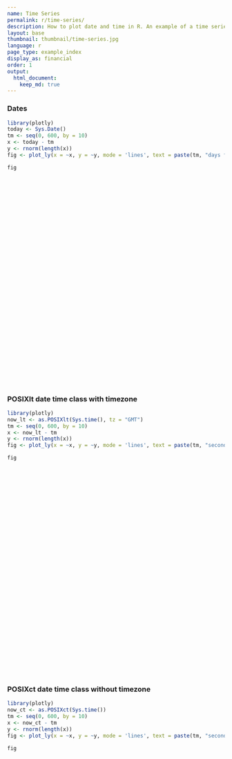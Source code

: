 ```yaml
---
name: Time Series
permalink: r/time-series/
description: How to plot date and time in R. An example of a time series plot with the POSIXct and Sys.Date classes.
layout: base
thumbnail: thumbnail/time-series.jpg
language: r
page_type: example_index
display_as: financial
order: 1
output:
  html_document:
    keep_md: true
---
```



### Dates


```r
library(plotly)
today <- Sys.Date()
tm <- seq(0, 600, by = 10)
x <- today - tm
y <- rnorm(length(x))
fig <- plot_ly(x = ~x, y = ~y, mode = 'lines', text = paste(tm, "days from today"))

fig
```

<div id="htmlwidget-e6ec7d69568087311965" style="width:672px;height:480px;" class="plotly html-widget"></div>
<script type="application/json" data-for="htmlwidget-e6ec7d69568087311965">{"x":{"visdat":{"423359b0f694":["function () ","plotlyVisDat"]},"cur_data":"423359b0f694","attrs":{"423359b0f694":{"x":{},"y":{},"mode":"lines","text":["0 days from today","10 days from today","20 days from today","30 days from today","40 days from today","50 days from today","60 days from today","70 days from today","80 days from today","90 days from today","100 days from today","110 days from today","120 days from today","130 days from today","140 days from today","150 days from today","160 days from today","170 days from today","180 days from today","190 days from today","200 days from today","210 days from today","220 days from today","230 days from today","240 days from today","250 days from today","260 days from today","270 days from today","280 days from today","290 days from today","300 days from today","310 days from today","320 days from today","330 days from today","340 days from today","350 days from today","360 days from today","370 days from today","380 days from today","390 days from today","400 days from today","410 days from today","420 days from today","430 days from today","440 days from today","450 days from today","460 days from today","470 days from today","480 days from today","490 days from today","500 days from today","510 days from today","520 days from today","530 days from today","540 days from today","550 days from today","560 days from today","570 days from today","580 days from today","590 days from today","600 days from today"],"alpha_stroke":1,"sizes":[10,100],"spans":[1,20]}},"layout":{"margin":{"b":40,"l":60,"t":25,"r":10},"xaxis":{"domain":[0,1],"automargin":true,"title":"x"},"yaxis":{"domain":[0,1],"automargin":true,"title":"y"},"hovermode":"closest","showlegend":false},"source":"A","config":{"showSendToCloud":false},"data":[{"x":["2020-03-06","2020-02-25","2020-02-15","2020-02-05","2020-01-26","2020-01-16","2020-01-06","2019-12-27","2019-12-17","2019-12-07","2019-11-27","2019-11-17","2019-11-07","2019-10-28","2019-10-18","2019-10-08","2019-09-28","2019-09-18","2019-09-08","2019-08-29","2019-08-19","2019-08-09","2019-07-30","2019-07-20","2019-07-10","2019-06-30","2019-06-20","2019-06-10","2019-05-31","2019-05-21","2019-05-11","2019-05-01","2019-04-21","2019-04-11","2019-04-01","2019-03-22","2019-03-12","2019-03-02","2019-02-20","2019-02-10","2019-01-31","2019-01-21","2019-01-11","2019-01-01","2018-12-22","2018-12-12","2018-12-02","2018-11-22","2018-11-12","2018-11-02","2018-10-23","2018-10-13","2018-10-03","2018-09-23","2018-09-13","2018-09-03","2018-08-24","2018-08-14","2018-08-04","2018-07-25","2018-07-15"],"y":[0.828168987050271,-0.462501086673778,1.01323328039129,0.0736379444924596,-0.038460757247524,1.75233516191869,1.37562686096265,0.0783820539819592,-0.401705546214116,-0.135426287224999,0.594635879058409,-0.585289506274072,-0.387025683595073,1.06045675266266,-0.549142252529472,-0.151753297057718,1.18919738893145,-0.655480081013732,-0.0673403592813769,0.407803594310696,-0.743791531651496,0.156819309713128,-0.367500973982088,0.595460229458485,0.835035914887699,0.275224866234777,-0.400690585632652,-0.415775439941923,1.85829760302292,-1.36608779936805,-1.0880853811988,0.400158013624695,1.49624600925456,0.29738237894163,-0.330759255496735,0.898970589170562,0.186766729429439,1.3461855479588,0.0694593530416718,-1.28802173415493,1.51705303164421,-0.00590501156105111,0.992516927809945,0.109816054748356,0.372300396522319,0.340649806914398,0.725971068590795,-0.0508363949469565,0.400291080331409,0.0752213748288648,0.62066308388221,-0.635276113303714,0.692252415155749,-2.19928924265332,-0.690331169728651,0.349514191116226,-1.83778770768609,0.65566039024395,-0.543592370982303,-1.40322487057627,1.27958972349857],"mode":"lines","text":["0 days from today","10 days from today","20 days from today","30 days from today","40 days from today","50 days from today","60 days from today","70 days from today","80 days from today","90 days from today","100 days from today","110 days from today","120 days from today","130 days from today","140 days from today","150 days from today","160 days from today","170 days from today","180 days from today","190 days from today","200 days from today","210 days from today","220 days from today","230 days from today","240 days from today","250 days from today","260 days from today","270 days from today","280 days from today","290 days from today","300 days from today","310 days from today","320 days from today","330 days from today","340 days from today","350 days from today","360 days from today","370 days from today","380 days from today","390 days from today","400 days from today","410 days from today","420 days from today","430 days from today","440 days from today","450 days from today","460 days from today","470 days from today","480 days from today","490 days from today","500 days from today","510 days from today","520 days from today","530 days from today","540 days from today","550 days from today","560 days from today","570 days from today","580 days from today","590 days from today","600 days from today"],"type":"scatter","marker":{"color":"rgba(31,119,180,1)","line":{"color":"rgba(31,119,180,1)"}},"error_y":{"color":"rgba(31,119,180,1)"},"error_x":{"color":"rgba(31,119,180,1)"},"line":{"color":"rgba(31,119,180,1)"},"xaxis":"x","yaxis":"y","frame":null}],"highlight":{"on":"plotly_click","persistent":false,"dynamic":false,"selectize":false,"opacityDim":0.2,"selected":{"opacity":1},"debounce":0},"shinyEvents":["plotly_hover","plotly_click","plotly_selected","plotly_relayout","plotly_brushed","plotly_brushing","plotly_clickannotation","plotly_doubleclick","plotly_deselect","plotly_afterplot","plotly_sunburstclick"],"base_url":"https://plot.ly"},"evals":[],"jsHooks":[]}</script>

### POSIXlt date time class with timezone


```r
library(plotly)
now_lt <- as.POSIXlt(Sys.time(), tz = "GMT")
tm <- seq(0, 600, by = 10)
x <- now_lt - tm
y <- rnorm(length(x))
fig <- plot_ly(x = ~x, y = ~y, mode = 'lines', text = paste(tm, "seconds from now in GMT"))

fig
```

<div id="htmlwidget-c81973554a0b81f12b01" style="width:672px;height:480px;" class="plotly html-widget"></div>
<script type="application/json" data-for="htmlwidget-c81973554a0b81f12b01">{"x":{"visdat":{"42336bbb662c":["function () ","plotlyVisDat"]},"cur_data":"42336bbb662c","attrs":{"42336bbb662c":{"x":{},"y":{},"mode":"lines","text":["0 seconds from now in GMT","10 seconds from now in GMT","20 seconds from now in GMT","30 seconds from now in GMT","40 seconds from now in GMT","50 seconds from now in GMT","60 seconds from now in GMT","70 seconds from now in GMT","80 seconds from now in GMT","90 seconds from now in GMT","100 seconds from now in GMT","110 seconds from now in GMT","120 seconds from now in GMT","130 seconds from now in GMT","140 seconds from now in GMT","150 seconds from now in GMT","160 seconds from now in GMT","170 seconds from now in GMT","180 seconds from now in GMT","190 seconds from now in GMT","200 seconds from now in GMT","210 seconds from now in GMT","220 seconds from now in GMT","230 seconds from now in GMT","240 seconds from now in GMT","250 seconds from now in GMT","260 seconds from now in GMT","270 seconds from now in GMT","280 seconds from now in GMT","290 seconds from now in GMT","300 seconds from now in GMT","310 seconds from now in GMT","320 seconds from now in GMT","330 seconds from now in GMT","340 seconds from now in GMT","350 seconds from now in GMT","360 seconds from now in GMT","370 seconds from now in GMT","380 seconds from now in GMT","390 seconds from now in GMT","400 seconds from now in GMT","410 seconds from now in GMT","420 seconds from now in GMT","430 seconds from now in GMT","440 seconds from now in GMT","450 seconds from now in GMT","460 seconds from now in GMT","470 seconds from now in GMT","480 seconds from now in GMT","490 seconds from now in GMT","500 seconds from now in GMT","510 seconds from now in GMT","520 seconds from now in GMT","530 seconds from now in GMT","540 seconds from now in GMT","550 seconds from now in GMT","560 seconds from now in GMT","570 seconds from now in GMT","580 seconds from now in GMT","590 seconds from now in GMT","600 seconds from now in GMT"],"alpha_stroke":1,"sizes":[10,100],"spans":[1,20]}},"layout":{"margin":{"b":40,"l":60,"t":25,"r":10},"xaxis":{"domain":[0,1],"automargin":true,"title":"x"},"yaxis":{"domain":[0,1],"automargin":true,"title":"y"},"hovermode":"closest","showlegend":false},"source":"A","config":{"showSendToCloud":false},"data":[{"x":["2020-03-06 19:13:00","2020-03-06 19:12:50","2020-03-06 19:12:40","2020-03-06 19:12:30","2020-03-06 19:12:20","2020-03-06 19:12:10","2020-03-06 19:12:00","2020-03-06 19:11:50","2020-03-06 19:11:40","2020-03-06 19:11:30","2020-03-06 19:11:20","2020-03-06 19:11:10","2020-03-06 19:11:00","2020-03-06 19:10:50","2020-03-06 19:10:40","2020-03-06 19:10:30","2020-03-06 19:10:20","2020-03-06 19:10:10","2020-03-06 19:10:00","2020-03-06 19:09:50","2020-03-06 19:09:40","2020-03-06 19:09:30","2020-03-06 19:09:20","2020-03-06 19:09:10","2020-03-06 19:09:00","2020-03-06 19:08:50","2020-03-06 19:08:40","2020-03-06 19:08:30","2020-03-06 19:08:20","2020-03-06 19:08:10","2020-03-06 19:08:00","2020-03-06 19:07:50","2020-03-06 19:07:40","2020-03-06 19:07:30","2020-03-06 19:07:20","2020-03-06 19:07:10","2020-03-06 19:07:00","2020-03-06 19:06:50","2020-03-06 19:06:40","2020-03-06 19:06:30","2020-03-06 19:06:20","2020-03-06 19:06:10","2020-03-06 19:06:00","2020-03-06 19:05:50","2020-03-06 19:05:40","2020-03-06 19:05:30","2020-03-06 19:05:20","2020-03-06 19:05:10","2020-03-06 19:05:00","2020-03-06 19:04:50","2020-03-06 19:04:40","2020-03-06 19:04:30","2020-03-06 19:04:20","2020-03-06 19:04:10","2020-03-06 19:04:00","2020-03-06 19:03:50","2020-03-06 19:03:40","2020-03-06 19:03:30","2020-03-06 19:03:20","2020-03-06 19:03:10","2020-03-06 19:03:00"],"y":[0.736034146725566,-0.397068414254669,0.210466674589371,-0.538736115641494,0.627302791774675,-0.502259419464105,-0.65676994905972,-1.59080746751568,-1.00176467482798,1.13471393753153,-0.57385374111102,2.18784408114217,0.0690766373410294,-0.102956760573891,0.966799079237484,1.21284567946016,-0.6757863350712,-0.962413238666547,-0.764346776825977,0.658830570671804,0.426314528565549,-0.0541308683385459,-1.18527235423265,0.227816613684886,1.00935941155469,-1.57484334948154,0.13855102061536,0.461820234083327,0.326460253474249,-0.16707592765468,-0.851638752586889,-0.202026747194066,-0.030825426068989,1.30513373840858,0.639347657526122,-1.34958998442624,-0.0169005803754043,0.446740049135201,-0.862908522550652,-0.494538241960179,0.53385267700206,-1.32372913873038,0.185434508454538,-0.389443473919803,0.311616190200362,2.20005611776382,1.09497780674407,-0.17506424231947,1.25970189547524,-1.24527091492433,-0.83974941408771,-1.65546656581337,0.869578677244958,-0.620294198241314,0.909643870745053,0.162513403911984,-1.00414233875035,-1.29563375407042,-0.963175757949858,1.52352974456794,-0.612192439889446],"mode":"lines","text":["0 seconds from now in GMT","10 seconds from now in GMT","20 seconds from now in GMT","30 seconds from now in GMT","40 seconds from now in GMT","50 seconds from now in GMT","60 seconds from now in GMT","70 seconds from now in GMT","80 seconds from now in GMT","90 seconds from now in GMT","100 seconds from now in GMT","110 seconds from now in GMT","120 seconds from now in GMT","130 seconds from now in GMT","140 seconds from now in GMT","150 seconds from now in GMT","160 seconds from now in GMT","170 seconds from now in GMT","180 seconds from now in GMT","190 seconds from now in GMT","200 seconds from now in GMT","210 seconds from now in GMT","220 seconds from now in GMT","230 seconds from now in GMT","240 seconds from now in GMT","250 seconds from now in GMT","260 seconds from now in GMT","270 seconds from now in GMT","280 seconds from now in GMT","290 seconds from now in GMT","300 seconds from now in GMT","310 seconds from now in GMT","320 seconds from now in GMT","330 seconds from now in GMT","340 seconds from now in GMT","350 seconds from now in GMT","360 seconds from now in GMT","370 seconds from now in GMT","380 seconds from now in GMT","390 seconds from now in GMT","400 seconds from now in GMT","410 seconds from now in GMT","420 seconds from now in GMT","430 seconds from now in GMT","440 seconds from now in GMT","450 seconds from now in GMT","460 seconds from now in GMT","470 seconds from now in GMT","480 seconds from now in GMT","490 seconds from now in GMT","500 seconds from now in GMT","510 seconds from now in GMT","520 seconds from now in GMT","530 seconds from now in GMT","540 seconds from now in GMT","550 seconds from now in GMT","560 seconds from now in GMT","570 seconds from now in GMT","580 seconds from now in GMT","590 seconds from now in GMT","600 seconds from now in GMT"],"type":"scatter","marker":{"color":"rgba(31,119,180,1)","line":{"color":"rgba(31,119,180,1)"}},"error_y":{"color":"rgba(31,119,180,1)"},"error_x":{"color":"rgba(31,119,180,1)"},"line":{"color":"rgba(31,119,180,1)"},"xaxis":"x","yaxis":"y","frame":null}],"highlight":{"on":"plotly_click","persistent":false,"dynamic":false,"selectize":false,"opacityDim":0.2,"selected":{"opacity":1},"debounce":0},"shinyEvents":["plotly_hover","plotly_click","plotly_selected","plotly_relayout","plotly_brushed","plotly_brushing","plotly_clickannotation","plotly_doubleclick","plotly_deselect","plotly_afterplot","plotly_sunburstclick"],"base_url":"https://plot.ly"},"evals":[],"jsHooks":[]}</script>

### POSIXct date time class without timezone


```r
library(plotly)
now_ct <- as.POSIXct(Sys.time())
tm <- seq(0, 600, by = 10)
x <- now_ct - tm
y <- rnorm(length(x))
fig <- plot_ly(x = ~x, y = ~y, mode = 'lines', text = paste(tm, "seconds from now in", Sys.timezone()))

fig
```

<div id="htmlwidget-74e854200c9080134b51" style="width:672px;height:480px;" class="plotly html-widget"></div>
<script type="application/json" data-for="htmlwidget-74e854200c9080134b51">{"x":{"visdat":{"423344755c6c":["function () ","plotlyVisDat"]},"cur_data":"423344755c6c","attrs":{"423344755c6c":{"x":{},"y":{},"mode":"lines","text":["0 seconds from now in Etc/UTC","10 seconds from now in Etc/UTC","20 seconds from now in Etc/UTC","30 seconds from now in Etc/UTC","40 seconds from now in Etc/UTC","50 seconds from now in Etc/UTC","60 seconds from now in Etc/UTC","70 seconds from now in Etc/UTC","80 seconds from now in Etc/UTC","90 seconds from now in Etc/UTC","100 seconds from now in Etc/UTC","110 seconds from now in Etc/UTC","120 seconds from now in Etc/UTC","130 seconds from now in Etc/UTC","140 seconds from now in Etc/UTC","150 seconds from now in Etc/UTC","160 seconds from now in Etc/UTC","170 seconds from now in Etc/UTC","180 seconds from now in Etc/UTC","190 seconds from now in Etc/UTC","200 seconds from now in Etc/UTC","210 seconds from now in Etc/UTC","220 seconds from now in Etc/UTC","230 seconds from now in Etc/UTC","240 seconds from now in Etc/UTC","250 seconds from now in Etc/UTC","260 seconds from now in Etc/UTC","270 seconds from now in Etc/UTC","280 seconds from now in Etc/UTC","290 seconds from now in Etc/UTC","300 seconds from now in Etc/UTC","310 seconds from now in Etc/UTC","320 seconds from now in Etc/UTC","330 seconds from now in Etc/UTC","340 seconds from now in Etc/UTC","350 seconds from now in Etc/UTC","360 seconds from now in Etc/UTC","370 seconds from now in Etc/UTC","380 seconds from now in Etc/UTC","390 seconds from now in Etc/UTC","400 seconds from now in Etc/UTC","410 seconds from now in Etc/UTC","420 seconds from now in Etc/UTC","430 seconds from now in Etc/UTC","440 seconds from now in Etc/UTC","450 seconds from now in Etc/UTC","460 seconds from now in Etc/UTC","470 seconds from now in Etc/UTC","480 seconds from now in Etc/UTC","490 seconds from now in Etc/UTC","500 seconds from now in Etc/UTC","510 seconds from now in Etc/UTC","520 seconds from now in Etc/UTC","530 seconds from now in Etc/UTC","540 seconds from now in Etc/UTC","550 seconds from now in Etc/UTC","560 seconds from now in Etc/UTC","570 seconds from now in Etc/UTC","580 seconds from now in Etc/UTC","590 seconds from now in Etc/UTC","600 seconds from now in Etc/UTC"],"alpha_stroke":1,"sizes":[10,100],"spans":[1,20]}},"layout":{"margin":{"b":40,"l":60,"t":25,"r":10},"xaxis":{"domain":[0,1],"automargin":true,"title":"x"},"yaxis":{"domain":[0,1],"automargin":true,"title":"y"},"hovermode":"closest","showlegend":false},"source":"A","config":{"showSendToCloud":false},"data":[{"x":["2020-03-06 19:13:00","2020-03-06 19:12:50","2020-03-06 19:12:40","2020-03-06 19:12:30","2020-03-06 19:12:20","2020-03-06 19:12:10","2020-03-06 19:12:00","2020-03-06 19:11:50","2020-03-06 19:11:40","2020-03-06 19:11:30","2020-03-06 19:11:20","2020-03-06 19:11:10","2020-03-06 19:11:00","2020-03-06 19:10:50","2020-03-06 19:10:40","2020-03-06 19:10:30","2020-03-06 19:10:20","2020-03-06 19:10:10","2020-03-06 19:10:00","2020-03-06 19:09:50","2020-03-06 19:09:40","2020-03-06 19:09:30","2020-03-06 19:09:20","2020-03-06 19:09:10","2020-03-06 19:09:00","2020-03-06 19:08:50","2020-03-06 19:08:40","2020-03-06 19:08:30","2020-03-06 19:08:20","2020-03-06 19:08:10","2020-03-06 19:08:00","2020-03-06 19:07:50","2020-03-06 19:07:40","2020-03-06 19:07:30","2020-03-06 19:07:20","2020-03-06 19:07:10","2020-03-06 19:07:00","2020-03-06 19:06:50","2020-03-06 19:06:40","2020-03-06 19:06:30","2020-03-06 19:06:20","2020-03-06 19:06:10","2020-03-06 19:06:00","2020-03-06 19:05:50","2020-03-06 19:05:40","2020-03-06 19:05:30","2020-03-06 19:05:20","2020-03-06 19:05:10","2020-03-06 19:05:00","2020-03-06 19:04:50","2020-03-06 19:04:40","2020-03-06 19:04:30","2020-03-06 19:04:20","2020-03-06 19:04:10","2020-03-06 19:04:00","2020-03-06 19:03:50","2020-03-06 19:03:40","2020-03-06 19:03:30","2020-03-06 19:03:20","2020-03-06 19:03:10","2020-03-06 19:03:00"],"y":[0.757030532434135,1.2732843606879,-0.652753007569005,0.550387079143334,-1.49985392065408,-1.34789300681656,-1.67317438788877,1.43594038909483,1.08801653465213,-0.136787504639625,-2.49855588888878,0.981273535909275,0.111453156968934,-1.10187809270383,-0.727034638076835,0.270955071555922,0.162315561399542,0.0770000580599161,-0.399563132386033,1.44593095862146,0.461000699819514,-0.771015464408083,-0.164313431439504,-0.552280326480733,-1.04272309771704,-0.119023409184984,0.475568042986727,-0.363149965694727,0.312528765866085,-0.991007675238433,1.38623884487768,-0.964506155802602,-0.668974353065096,1.50611686742244,-1.2179699200475,0.282077657925378,1.94750825985984,1.19232626616899,-0.0589852820180155,-0.444736973795881,0.625119161239465,2.01401776593563,0.122805603134373,0.998137392680069,-0.891304519266171,1.27695391281116,-1.46089026096392,-1.76508484587661,0.992244299633312,0.909790928360195,0.843618619036444,-2.0617981695651,2.33145508794395,-0.0415909977470454,1.27540390123301,0.260306927805791,0.654500723816999,-0.456132593775524,1.17091553399688,-0.487382225118581,-1.32888362073126],"mode":"lines","text":["0 seconds from now in Etc/UTC","10 seconds from now in Etc/UTC","20 seconds from now in Etc/UTC","30 seconds from now in Etc/UTC","40 seconds from now in Etc/UTC","50 seconds from now in Etc/UTC","60 seconds from now in Etc/UTC","70 seconds from now in Etc/UTC","80 seconds from now in Etc/UTC","90 seconds from now in Etc/UTC","100 seconds from now in Etc/UTC","110 seconds from now in Etc/UTC","120 seconds from now in Etc/UTC","130 seconds from now in Etc/UTC","140 seconds from now in Etc/UTC","150 seconds from now in Etc/UTC","160 seconds from now in Etc/UTC","170 seconds from now in Etc/UTC","180 seconds from now in Etc/UTC","190 seconds from now in Etc/UTC","200 seconds from now in Etc/UTC","210 seconds from now in Etc/UTC","220 seconds from now in Etc/UTC","230 seconds from now in Etc/UTC","240 seconds from now in Etc/UTC","250 seconds from now in Etc/UTC","260 seconds from now in Etc/UTC","270 seconds from now in Etc/UTC","280 seconds from now in Etc/UTC","290 seconds from now in Etc/UTC","300 seconds from now in Etc/UTC","310 seconds from now in Etc/UTC","320 seconds from now in Etc/UTC","330 seconds from now in Etc/UTC","340 seconds from now in Etc/UTC","350 seconds from now in Etc/UTC","360 seconds from now in Etc/UTC","370 seconds from now in Etc/UTC","380 seconds from now in Etc/UTC","390 seconds from now in Etc/UTC","400 seconds from now in Etc/UTC","410 seconds from now in Etc/UTC","420 seconds from now in Etc/UTC","430 seconds from now in Etc/UTC","440 seconds from now in Etc/UTC","450 seconds from now in Etc/UTC","460 seconds from now in Etc/UTC","470 seconds from now in Etc/UTC","480 seconds from now in Etc/UTC","490 seconds from now in Etc/UTC","500 seconds from now in Etc/UTC","510 seconds from now in Etc/UTC","520 seconds from now in Etc/UTC","530 seconds from now in Etc/UTC","540 seconds from now in Etc/UTC","550 seconds from now in Etc/UTC","560 seconds from now in Etc/UTC","570 seconds from now in Etc/UTC","580 seconds from now in Etc/UTC","590 seconds from now in Etc/UTC","600 seconds from now in Etc/UTC"],"type":"scatter","marker":{"color":"rgba(31,119,180,1)","line":{"color":"rgba(31,119,180,1)"}},"error_y":{"color":"rgba(31,119,180,1)"},"error_x":{"color":"rgba(31,119,180,1)"},"line":{"color":"rgba(31,119,180,1)"},"xaxis":"x","yaxis":"y","frame":null}],"highlight":{"on":"plotly_click","persistent":false,"dynamic":false,"selectize":false,"opacityDim":0.2,"selected":{"opacity":1},"debounce":0},"shinyEvents":["plotly_hover","plotly_click","plotly_selected","plotly_relayout","plotly_brushed","plotly_brushing","plotly_clickannotation","plotly_doubleclick","plotly_deselect","plotly_afterplot","plotly_sunburstclick"],"base_url":"https://plot.ly"},"evals":[],"jsHooks":[]}</script>
